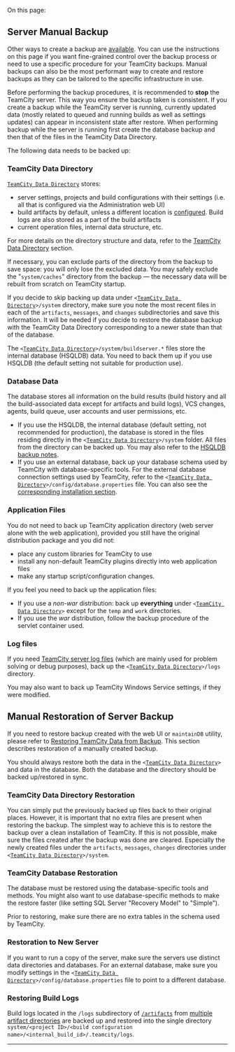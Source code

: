 [//]: # (title: Manual Backup and Restore)
[//]: # (auxiliary-id: Manual Backup and Restore)

On this page:

<tag-list of="chapter" mode="tree" depth="4"/>

## Server Manual Backup

Other ways to create a backup are [available](teamcity-data-backup.md). You can use the instructions on this page if you want fine\-grained control over the backup process or need to use a specific procedure for your TeamCity backups. Manual backups can also be the most performant way to create and restore backups as they can be tailored to the specific infrastructure in use.

<note>

Before performing the backup procedures, it is recommended to __stop__ the TeamCity server. This way you ensure the backup taken is consistent. If you create a backup while the TeamCity server is running, currently updated data (mostly related to queued and running builds as well as settings updates) can appear in inconsistent state after restore. When performing backup while the server is running first create the database backup and then that of the files in the TeamCity Data Directory.
</note>

The following data needs to be backed up:

### TeamCity Data Directory

[`TeamCity Data Directory`](teamcity-data-directory.md) stores:
* server settings, projects and build configurations with their settings (i.e. all that is configured via the Administration web UI)
* build artifacts by default, unless a different location is [configured](build-artifact.md). Build logs are also stored as a part of the build artifacts
* current operation files, internal data structure, etc.

For more details on the directory structure and data, refer to the [TeamCity Data Directory](teamcity-data-directory.md) section.

If necessary, you can exclude parts of the directory from the backup to save space: you will only lose the excluded data. You may safely exclude the "`system/caches`" directory from the backup — the necessary data will be rebuilt from scratch on TeamCity startup.

If you decide to skip backing up data under `<`[`TeamCity Data Directory`](teamcity-data-directory.md)`>/system` directory, make sure you note the most recent files in each of the `artifacts`, `messages`, and `changes` subdirectories and save this information. It will be needed if you decide to restore the database backup with the TeamCity Data Directory corresponding to a newer state than that of the database.


[//]: # (Internal note. Do not delete. "Manual Backup and Restored203e71.txt")    


 The `<`[`TeamCity Data Directory`](teamcity-data-directory.md)`>/system/buildserver.*` files store the internal database (HSQLDB) data. You need to back them up if you use HSQLDB (the default setting not suitable for production use).

### Database Data

<anchor name="database_data"/>


The database stores all information on the build results (build history and all the build\-associated data except for artifacts and build logs), VCS changes, agents, build queue, user accounts and user permissions, etc.
* If you use the HSQLDB, the internal database (default setting, not recommended for production), the database is stored in the files residing directly in the `<`[`TeamCity Data Directory`](teamcity-data-directory.md)`>/system` folder. All files from the directory can be backed up. You may also refer to the [HSQLDB backup notes](http://hsqldb.org/doc/guide/ch05.html#N10F02).
* If you use an external database, back up your database schema used by TeamCity with database\-specific tools. For the external database connection settings used by TeamCity, refer to the `<`[`TeamCity Data Directory`](teamcity-data-directory.md)`>/config/database.properties` file. You can also see the [corresponding installation section](setting-up-an-external-database.md).

### Application Files

You do not need to back up TeamCity application directory (web server alone with the web application), provided you still have the original distribution package and you did not:
* place any custom libraries for TeamCity to use
* install any non\-default TeamCity plugins directly into web application files
* make any startup script/configuration changes.

If you feel you need to back up the application files:
* If you use a _non\-war_ distribution: back up __everything__ under `<`[`TeamCity Data Directory`](teamcity-data-directory.md)`>` except for the `temp` and `work` directories.
* If you use the _war_ distribution, follow the backup procedure of the servlet container used.


### Log files

If you need [TeamCity server log files](teamcity-server-logs.md) (which are mainly used for problem solving or debug purposes), back up the  `<`[`TeamCity Data Directory`](teamcity-data-directory.md)`>/logs` directory.

<note>

You may also want to back up TeamCity Windows Service settings, if they were modified.
</note>

## Manual Restoration of Server Backup

If you need to restore backup created with the web UI or `maintainDB` utility, please refer to [Restoring TeamCity Data from Backup](restoring-teamcity-data-from-backup.md). This section describes restoration of a manually created backup.

You should always restore both the data in the `<`[`TeamCity Data Directory`](teamcity-data-directory.md)`>` and data in the database. Both the database and the directory should be backed up/restored in sync.

### TeamCity Data Directory Restoration

You can simply put the previously backed up files back to their original places. However, it is important that no extra files are present when restoring the backup. The simplest way to achieve this is to restore the backup over a clean installation of TeamCity. If this is not possible, make sure the files created after the backup was done are cleared. Especially the newly created files under the `artifacts`, `messages`, `changes` directories under `<`[`TeamCity Data Directory`](teamcity-data-directory.md)`>/system`.

### TeamCity Database Restoration

The database must be restored using the database\-specific tools and methods. You might also want to use database\-specific methods to make the restore faster (like setting SQL Server "Recovery Model" to "Simple").

Prior to restoring, make sure there are no extra tables in the schema used by TeamCity.

### Restoration to New Server

If you want to run a copy of the server, make sure the servers use distinct data directories and databases. For an external database, make sure you modify settings in the `<`[`TeamCity Data Directory`](teamcity-data-directory.md)`>/config/database.properties` file to point to a different database.

### Restoring Build Logs

Build logs located in the `/logs` subdirectory of [`/artifacts`](teamcity-data-directory.md#artifacts) from [multiple artifact directories](build-artifact.md) are backed up and restored into the single directory `system/<project ID>/<build configuration name>/<internal_build_id>/.teamcity/logs`.

__ __